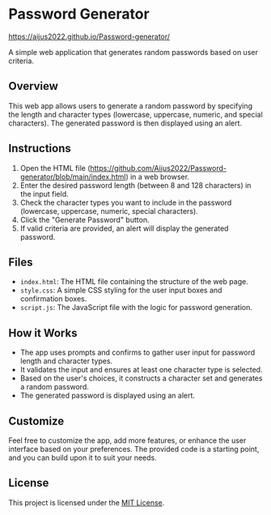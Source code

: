 # Password Generator
https://aijus2022.github.io/Password-generator/

A simple web application that generates random passwords based on user criteria.


## Overview

This web app allows users to generate a random password by specifying the length and character types (lowercase, uppercase, numeric, and special characters). The generated password is then displayed using an alert.

## Instructions

1. Open the HTML file (https://github.com/Aijus2022/Password-generator/blob/main/index.html) in a web browser.
2. Enter the desired password length (between 8 and 128 characters) in the input field.
3. Check the character types you want to include in the password (lowercase, uppercase, numeric, special characters).
4. Click the "Generate Password" button.
5. If valid criteria are provided, an alert will display the generated password.

## Files

- `index.html`: The HTML file containing the structure of the web page.
- `style.css`: A simple CSS styling for the user input boxes and confirmation boxes. 
- `script.js`: The JavaScript file with the logic for password generation.

## How it Works

- The app uses prompts and confirms to gather user input for password length and character types.
- It validates the input and ensures at least one character type is selected.
- Based on the user's choices, it constructs a character set and generates a random password.
- The generated password is displayed using an alert.

## Customize

Feel free to customize the app, add more features, or enhance the user interface based on your preferences. The provided code is a starting point, and you can build upon it to suit your needs.

## License

This project is licensed under the [MIT License](LICENSE).


